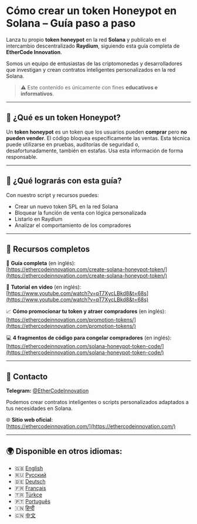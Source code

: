 # Cómo crear un token Honeypot en Solana – Guía paso a paso

Lanza tu propio **token honeypot** en la red **Solana** y publícalo en el intercambio descentralizado **Raydium**, siguiendo esta guía completa de **EtherCode Innovation**.

Somos un equipo de entusiastas de las criptomonedas y desarrolladores que investigan y crean contratos inteligentes personalizados en la red Solana.

> ⚠️ Este contenido es únicamente con fines **educativos e informativos**.

---

## 🚀 ¿Qué es un token Honeypot?

Un **token honeypot** es un token que los usuarios pueden **comprar** pero **no pueden vender**. El código bloquea específicamente las ventas. Esta técnica puede utilizarse en pruebas, auditorías de seguridad o, desafortunadamente, también en estafas. Usa esta información de forma responsable.

---

## 🧰 ¿Qué lograrás con esta guía?

Con nuestro script y recursos puedes:
- Crear un nuevo token SPL en la red Solana
- Bloquear la función de venta con lógica personalizada
- Listarlo en Raydium
- Analizar el comportamiento de los compradores

---

## 📘 Recursos completos

🔗 **Guía completa** (en inglés):  
[https://ethercodeinnovation.com/create-solana-honeypot-token/](https://ethercodeinnovation.com/create-solana-honeypot-token/)

🎥 **Tutorial en video** (en inglés):  
[https://www.youtube.com/watch?v=pT7XycLBkd8&t=68s](https://www.youtube.com/watch?v=pT7XycLBkd8&t=68s)

📈 **Cómo promocionar tu token y atraer compradores** (en inglés):  
[https://ethercodeinnovation.com/promotion-tokens/](https://ethercodeinnovation.com/promotion-tokens/)

💻 **4 fragmentos de código para congelar compradores** (en inglés):  
[https://ethercodeinnovation.com/solana-honeypot-token-code/](https://ethercodeinnovation.com/solana-honeypot-token-code/)

---

## 📩 Contacto

**Telegram:** [@EtherCodeInnovation](https://t.me/EtherCodeInnovation)

Podemos crear contratos inteligentes o scripts personalizados adaptados a tus necesidades en Solana.

🌐 **Sitio web oficial**:  
[https://ethercodeinnovation.com/](https://ethercodeinnovation.com/)

---

## 🌍 Disponible en otros idiomas:

- 🇬🇧 [English](./README.md)
- 🇷🇺 [Русский](./README-ru.md)
- 🇩🇪 [Deutsch](./README-de.md)
- 🇫🇷 [Français](./README-fr.md)
- 🇹🇷 [Türkçe](./README-tr.md)
- 🇵🇹 [Português](./README-pt.md)
- 🇮🇳 [हिन्दी](./README-hi.md)
- 🇨🇳 [中文](./README-zh.md)
